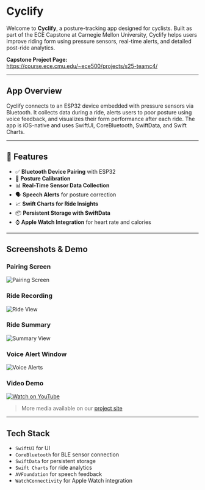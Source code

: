 # Cyclify

Welcome to **Cyclify**, a posture-tracking app designed for cyclists. Built as part of the ECE Capstone at Carnegie Mellon University, Cyclify helps users improve riding form using pressure sensors, real-time alerts, and detailed post-ride analytics.

**Capstone Project Page:**  
https://course.ece.cmu.edu/~ece500/projects/s25-teamc4/

---

## App Overview

Cyclify connects to an ESP32 device embedded with pressure sensors via Bluetooth. It collects data during a ride, alerts users to poor posture using voice feedback, and visualizes their form performance after each ride. The app is iOS-native and uses SwiftUI, CoreBluetooth, SwiftData, and Swift Charts.

---

## 🔧 Features

- ✅ **Bluetooth Device Pairing** with ESP32
- 🧘 **Posture Calibration** 
- 📊 **Real-Time Sensor Data Collection**
- 🗣️ **Speech Alerts** for posture correction
- 📈 **Swift Charts for Ride Insights**
- 📦 **Persistent Storage with SwiftData**
- ⌚ **Apple Watch Integration** for heart rate and calories

---

## Screenshots & Demo

### Pairing Screen
![Pairing Screen](images/pairing.png)

### Ride Recording
![Ride View](images/ride.png)

### Ride Summary
![Summary View](images/summary.png)

### Voice Alert Window
![Voice Alerts](images/voice_alerts.png)

### Video Demo  
[![Watch on YouTube](images/video-thumbnail.png)]([https://www.youtube.com/watch?v=c8LMHRgGiyw])

> More media available on our [project site](https://course.ece.cmu.edu/~ece500/projects/s25-teamc4/)

---

## Tech Stack

- `SwiftUI` for UI
- `CoreBluetooth` for BLE sensor connection
- `SwiftData` for persistent storage
- `Swift Charts` for ride analytics
- `AVFoundation` for speech feedback
- `WatchConnectivity` for Apple Watch integration


